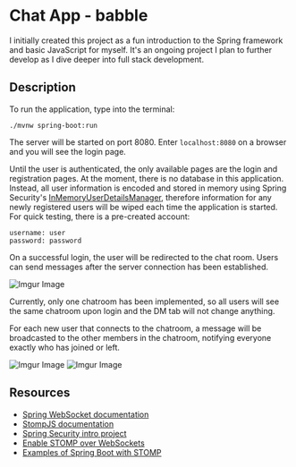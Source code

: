 # Chat App - babble
I initially created this project as a fun introduction to the Spring framework and basic JavaScript for myself. It's an ongoing project I plan to further develop as I dive deeper into full stack development.

## Description
To run the application, type into the terminal:
```
./mvnw spring-boot:run
```
The server will be started on port 8080. Enter ``localhost:8080`` on a browser and you will see the login page.

Until the user is authenticated, the only available pages are the login and registration pages. At the moment, there is no database in this application. Instead, all user information is encoded and stored in memory using Spring Security's [InMemoryUserDetailsManager](https://docs.spring.io/spring-security/reference/servlet/authentication/passwords/in-memory.html), therefore information for any newly registered users will be wiped each time the application is started. For quick testing, there is a pre-created account:
```
username: user
password: password
```

On a successful login, the user will be redirected to the chat room. Users can send messages after the server connection has been established.

![Imgur Image](https://imgur.com/jAQKcdv.png)

Currently, only one chatroom has been implemented, so all users will see the same chatroom upon login and the DM tab will not change anything.

For each new user that connects to the chatroom, a message will be broadcasted to the other members in the chatroom, notifying everyone exactly who has joined or left.

![Imgur Image](https://imgur.com/gRLh3jn.png)
![Imgur Image](https://imgur.com/tauXu9r.png)

## Resources
- [Spring WebSocket documentation](https://docs.spring.io/spring-framework/docs/4.3.x/spring-framework-reference/html/websocket.html#websocket-stomp-enable)
- [StompJS documentation](https://stomp-js.github.io/guide/stompjs/using-stompjs-v5.html)
- [Spring Security intro project](https://spring.io/guides/gs/securing-web/)
- [Enable STOMP over WebSockets](https://docs.spring.io/spring-framework/docs/4.3.x/spring-framework-reference/html/websocket.html#websocket-stomp-enable)
- [Examples of Spring Boot with STOMP](https://www.toptal.com/java/stomp-spring-boot-websocket)
